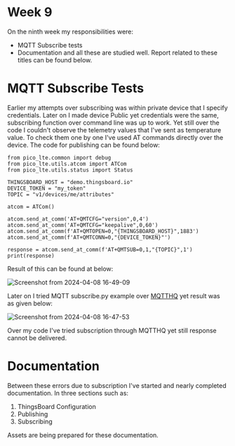 # Week 9

On the ninth week my responsibilities were:
- MQTT Subscribe tests
- Documentation
and all these are studied well. Report related to these titles can be found below.


# MQTT Subscribe Tests
Earlier my attempts over subscribing was within private device that I specify credentials. Later on I made device Public yet credentials were the same, subscribing function over command line was up to work. Yet still over the code I couldn't observe the telemetry values that I've sent as temperature value. To check them one by one I've used AT commands directly over the device. The code for publishing can be found below:

```
from pico_lte.common import debug
from pico_lte.utils.atcom import ATCom
from pico_lte.utils.status import Status

THINGSBOARD_HOST = "demo.thingsboard.io"
DEVICE_TOKEN = "my_token"
TOPIC = "v1/devices/me/attributes"

atcom = ATCom()

atcom.send_at_comm('AT+QMTCFG="version",0,4')  
atcom.send_at_comm('AT+QMTCFG="keepalive",0,60') 
atcom.send_at_comm(f'AT+QMTOPEN=0,"{THINGSBOARD_HOST}",1883')  
atcom.send_at_comm(f'AT+QMTCONN=0,"{DEVICE_TOKEN}"')

response = atcom.send_at_comm(f'AT+QMTSUB=0,1,"{TOPIC}",1')
print(response)
```

Result of this can be found at below:

![Screenshot from 2024-04-08 16-49-09](https://github.com/mnyilmaz/Embedded-Linux/assets/68549106/2f2259d5-a1f4-4a02-9609-1074c14de57a)


Later on I tried MQTT subscribe.py example over [MQTTHQ](https://mqtthq.com) yet result was as given below:

![Screenshot from 2024-04-08 16-47-53](https://github.com/mnyilmaz/Embedded-Linux/assets/68549106/2af1b471-66fd-41a6-9c9a-1d68aeffe28e)


Over my code I've tried subscription through MQTTHQ yet still response cannot be delivered. 

# Documentation
Between these errors due to subscription I've started and nearly completed documentation. In three sections such as:
1. ThingsBoard Configuration
2. Publishing
3. Subscribing

Assets are being prepared for these documentation.
